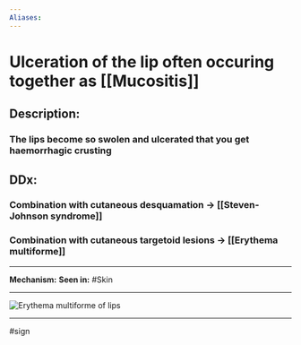 ```yaml
---
Aliases:
---
```

# Ulceration of the lip often occuring together as [[Mucositis]]
## Description:
### The lips become so swolen and ulcerated that you get haemorrhagic crusting 
## DDx:
### Combination with cutaneous desquamation -> [[Steven-Johnson syndrome]]
### Combination with cutaneous targetoid lesions -> [[Erythema multiforme]]

---
**Mechanism:**
**Seen in:** #Skin 

---
![Erythema multiforme of lips](https://dermnetnz.org/assets/Uploads/reactions/em-lips2__WatermarkedWyJXYXRlcm1hcmtlZCJd.jpg)

---
#sign 